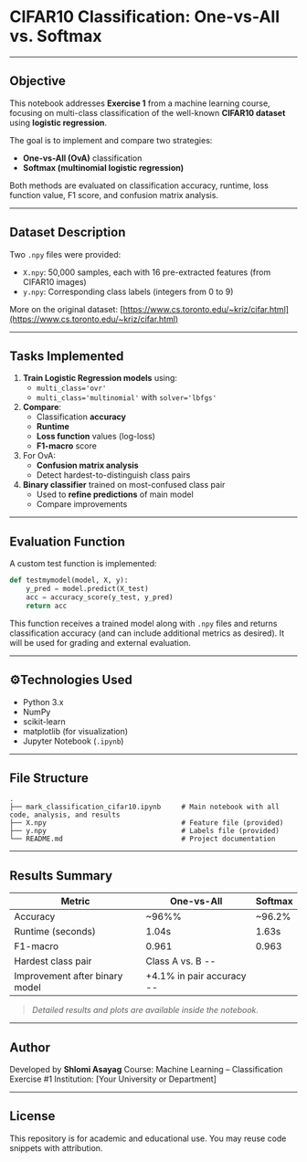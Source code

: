 

# CIFAR10 Classification: One-vs-All vs. Softmax
---
## Objective

This notebook addresses **Exercise 1** from a machine learning course, focusing on multi-class classification of the well-known **CIFAR10 dataset** using **logistic regression**.

The goal is to implement and compare two strategies:
- **One-vs-All (OvA)** classification
- **Softmax (multinomial logistic regression)**

Both methods are evaluated on classification accuracy, runtime, loss function value, F1 score, and confusion matrix analysis.

---

## Dataset Description

Two `.npy` files were provided:
- `X.npy`: 50,000 samples, each with 16 pre-extracted features (from CIFAR10 images)
- `y.npy`: Corresponding class labels (integers from 0 to 9)

More on the original dataset: [https://www.cs.toronto.edu/~kriz/cifar.html](https://www.cs.toronto.edu/~kriz/cifar.html)

---

## Tasks Implemented

1. **Train Logistic Regression models** using:
   - `multi_class='ovr'`
   - `multi_class='multinomial'` with `solver='lbfgs'`
2. **Compare**:
   - Classification **accuracy**
   - **Runtime**
   - **Loss function** values (log-loss)
   - **F1-macro** score
3. For OvA:
   - **Confusion matrix analysis**
   - Detect hardest-to-distinguish class pairs
4. **Binary classifier** trained on most-confused class pair
   - Used to **refine predictions** of main model
   - Compare improvements

---

## Evaluation Function

A custom test function is implemented:

```python
def testmymodel(model, X, y):
    y_pred = model.predict(X_test)
    acc = accuracy_score(y_test, y_pred)
    return acc
````

This function receives a trained model along with `.npy` files and returns classification accuracy (and can include additional metrics as desired). It will be used for grading and external evaluation.

---

## ⚙Technologies Used

* Python 3.x
* NumPy
* scikit-learn
* matplotlib (for visualization)
* Jupyter Notebook (`.ipynb`)

---

## File Structure

```
.
├── mark_classification_cifar10.ipynb     # Main notebook with all code, analysis, and results
├── X.npy                                 # Feature file (provided)
├── y.npy                                 # Labels file (provided)
└── README.md                             # Project documentation
```

---

## Results Summary

| Metric                         | One-vs-All           | Softmax |
| ------------------------------ | -------------------- | ------- |
| Accuracy                       | \~96%%               |\~96.2%  |
| Runtime (seconds)              | 1.04s                | 1.63s   |
| F1-macro                       | 0.961                | 0.963   |
| Hardest class pair             | Class A vs. B            --    |
| Improvement after binary model | +4.1% in pair accuracy   --    |

>  *Detailed results and plots are available inside the notebook.*

---

## Author

Developed by **Shlomi Asayag**
Course: Machine Learning – Classification Exercise #1
Institution: \[Your University or Department]

---

## License

This repository is for academic and educational use.
You may reuse code snippets with attribution.

```
